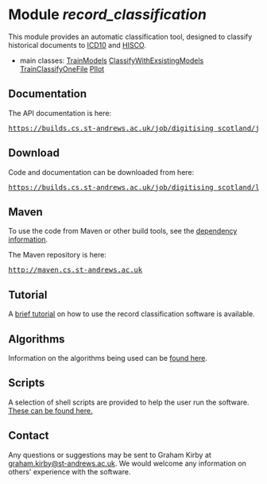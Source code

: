 # Module *record_classification*

This module provides an automatic classification tool, designed to classify historical documents to [ICD10](http://www.who.int/classifications/icd/en/) and [HISCO](http://socialhistory.org/en/projects/hisco-history-work).

* main classes:
[TrainModels](https://builds.cs.st-andrews.ac.uk/job/digitising_scotland/javadoc/uk/ac/standrews/cs/digitising_scotland/record_classification/pipeline/main/TrainModels.html)
[ClassifyWithExsistingModels](https://builds.cs.st-andrews.ac.uk/job/digitising_scotland/javadoc/uk/ac/standrews/cs/digitising_scotland/record_classification/pipeline/main/ClassifyWithExsistingModels.html)
[TrainClassifyOneFile](https://builds.cs.st-andrews.ac.uk/job/digitising_scotland/javadoc/uk/ac/standrews/cs/digitising_scotland/record_classification/pipeline/main/TrainClassifyOneFile.html)
[PIlot](https://builds.cs.st-andrews.ac.uk/job/digitising_scotland/javadoc/uk/ac/standrews/cs/digitising_scotland/record_classification/pipeline/main/PIlot.html)


## Documentation

The API documentation is here:

<div class="source">
    <pre><a href="https://builds.cs.st-andrews.ac.uk/job/digitising_scotland/javadoc/index.html?uk/ac/standrews/cs/digitising_scotland/record_classification/">https://builds.cs.st-andrews.ac.uk/job/digitising_scotland/javadoc/</a></pre>
</div>

## Download

Code and documentation can be downloaded from here:

<div class="source">
    <pre><a href="https://builds.cs.st-andrews.ac.uk/job/digitising_scotland/lastSuccessfulBuild/artifact/record_classification/target/">https://builds.cs.st-andrews.ac.uk/job/digitising_scotland/lastSuccessfulBuild/artifact/record_classification/target/</a></pre>
</div>

## Maven

To use the code from Maven or other build tools, see the [dependency information](dependency-info.html).

The Maven repository is here:
 
<div class="source">
    <pre><a href="http://maven.cs.st-andrews.ac.uk">http://maven.cs.st-andrews.ac.uk</a></pre>
</div>

## Tutorial

A <a href="tutorial.html">brief tutorial</a> on how to use the record classification software is available.

## Algorithms

Information on the algorithms being used can be [found here](algorithms-information.html).
## Scripts

A selection of shell scripts are provided to help the user run the software. <a href="scripts-information.html">These can be found here.</a> 

## Contact

Any questions or suggestions may be sent to Graham Kirby at graham.kirby@st-andrews.ac.uk. We would welcome any information on others\' experience with the software.

